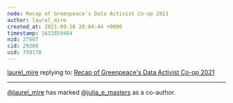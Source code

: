 ```yaml
---
node: Recap of Greenpeace's Data Activist Co-op 2021
author: laurel_mire
created_at: 2021-09-28 20:04:44 +0000
timestamp: 1632859484
nid: 27807
cid: 29280
uid: 759178
---
```




[laurel_mire](../profile/laurel_mire) replying to: [Recap of Greenpeace's Data Activist Co-op 2021](../notes/laurel_mire/09-28-2021/recap-of-greenpeace-s-data-activist-co-op-2021)

----
 [@laurel_mire](/profile/laurel_mire) has marked [@julia_e_masters](/profile/julia_e_masters) as a co-author. 